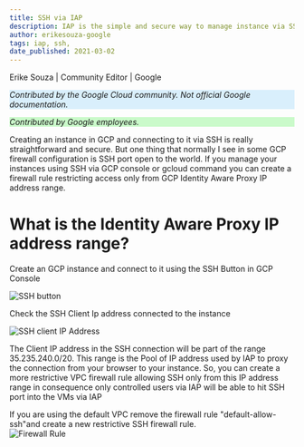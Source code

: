 ```yaml
---
title: SSH via IAP
description: IAP is the simple and secure way to manage instance via SSH.
author: erikesouza-google
tags: iap, ssh, 
date_published: 2021-03-02
---
```


Erike Souza | Community Editor | Google

<p style="background-color:#D9EFFC;"><i>Contributed by the Google Cloud community. Not official Google documentation.</i></p>
<p style="background-color:#CAFACA;"><i>Contributed by Google employees.</i></p>

Creating an instance in GCP and connecting to it via SSH is really straightforward and secure. But one thing that normally I see in some 
GCP firewall configuration is SSH port open to the world. If you manage your instances using SSH via GCP console or gcloud command 
you can create a firewall rule restricting access only from GCP Identity Aware Proxy IP address range.

# What is the Identity Aware Proxy IP address range?

Create an GCP instance and connect to it using the SSH Button in GCP Console

![SSH button](ssh-to-vm.png?raw=true)


Check the SSH Client Ip address connected to the instance

![SSH client IP Address](check-ssh-client.png?raw=true)


The Client IP address in the SSH connection will be part of the range 35.235.240.0/20. This range is the Pool of IP address used by IAP to proxy the connection 
from your browser to your instance. So, you can create a more restrictive VPC firewall rule allowing SSH only from this IP address range
in consequence only controlled users via IAP will be able to hit SSH port into the VMs via IAP

If you are using the default VPC remove the firewall rule "default-allow-ssh"and create a new restrictive SSH firewall rule.  
![Firewall Rule](fw-rule-ssh.png?raw=true)
